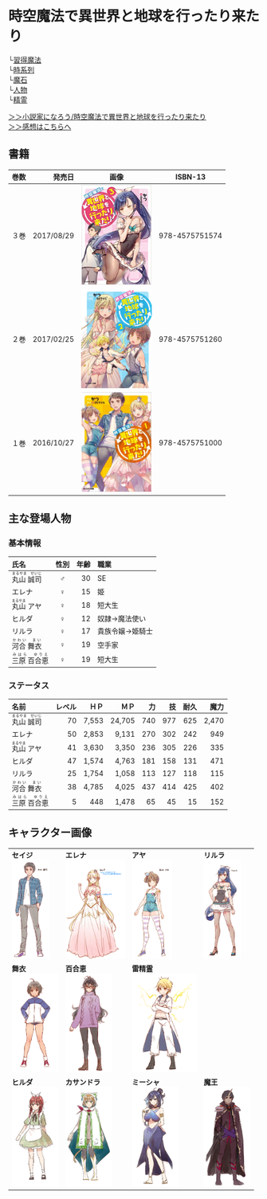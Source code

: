 # 時空魔法で異世界と地球を行ったり来たり
└[習得魔法](page/MasterMagic.md)  
└[時系列](page/TimeSeries.md)  
└[魔石](page/Manastone.md)  
└[人物](page/Person.md)  
└[精霊](page/Elementals.md)

[＞＞小説家になろう/時空魔法で異世界と地球を行ったり来たり](http://ncode.syosetu.com/n6451cr/)  
[＞＞感想はこちらへ](http://novelcom.syosetu.com/impression/list/ncode/696382/)

## 書籍

|巻数|発売日|画像|ISBN-13|
|---:|---:|:---:|:---:|
|３巻|2017/08/29|[<img src="page/img/FrontPage3.jpg" height="200px">](http://amzn.asia/fDSqwtU)|978-4575751574|
|２巻|2017/02/25|[<img src="page/img/FrontPage2.png" height="200px">](http://amzn.asia/cevQCor)|978-4575751260|
|１巻|2016/10/27|[<img src="page/img/FrontPage1.jpg" height="200px">](http://amzn.asia/aYv450t)|978-4575751000|

## 主な登場人物

### 基本情報

|氏名|性別|年齢|職業|
|:---|:---:|---:|:---|
|<ruby>丸山 誠司<rp>（</rp><rt>まるやま　せいじ</rt><rp>）</rp></ruby>|♂|30|SE|
|エレナ|♀|15|姫|
|<ruby>丸山<rp>（</rp><rt>まるやま</rt><rp>）</rp></ruby> アヤ|♀|18|短大生|
|ヒルダ|♀|12|奴隷→魔法使い|
|リルラ|♀|17|貴族令嬢→姫騎士|
|<ruby>河合 舞衣<rp>（</rp><rt>かわい　まい</rt><rp>）</rp></ruby>|♀|19|空手家|
|<ruby>三原 百合恵<rp>（</rp><rt>みはら　ゆりえ</rt><rp>）</rp></ruby>|♀|19|短大生|

### ステータス

|名前|レベル|ＨＰ|ＭＰ|力|技|耐久|魔力|
|:---|---:|---:|---:|---:|---:|---:|---:|
|<ruby>丸山 誠司<rp>（</rp><rt>まるやま　せいじ</rt><rp>）</rp></ruby>|70|7,553|24,705|740|977|625|2,470|
|エレナ|50|2,853|9,131|270|302|242|949|
|<ruby>丸山<rp>（</rp><rt>まるやま</rt><rp>）</rp></ruby> アヤ|41|3,630|3,350|236|305|226|335|
|ヒルダ|47|1,574|4,763|181|158|131|471|
|リルラ|25|1,754|1,058|113|127|118|115|
|<ruby>河合 舞衣<rp>（</rp><rt>かわい　まい</rt><rp>）</rp></ruby>|38|4,785|4,025|437|414|425|402|
|<ruby>三原 百合恵<rp>（</rp><rt>みはら　ゆりえ</rt><rp>）</rp></ruby>|5|448|1,478|65|45|15|152|

## キャラクター画像
|||||
|---|---|---|---|
|**セイジ**<br><img src="page/img/セイジ.png" height="200px">|**エレナ**<br><img src="page/img/エレナ.png" height="200px">|**アヤ**<br><img src="page/img/アヤ.png" height="200px">|**リルラ**<br><img src="page/img/リルラ.png" height="200px">|
|**舞衣**<br><img src="page/img/舞衣.jpg" height="200px">|**百合恵**<br><img src="page/img/百合恵.jpg" height="200px">|**雷精霊**<br><img src="page/img/雷精霊.jpg" height="200px">|
|**ヒルダ**<br><img src="page/img/ヒルダ.jpg" height="200px">|**カサンドラ**<br><img src="page/img/カサンドラ.jpg" height="200px">|**ミーシャ**<br><img src="page/img/ミーシャ.jpg" height="200px">|**魔王**<br><img src="page/img/魔王.jpg" height="200px">|